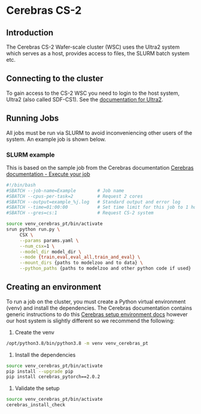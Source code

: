 # Cerebras CS-2

## Introduction

The Cerebras CS-2 Wafer-scale cluster (WSC) uses the Ultra2 system which serves as a host, provides access to files, the SLURM batch system etc.

## Connecting to the cluster

To gain access to the CS-2 WSC you need to login to the host system, Ultra2 (also called SDF-CS1). See the [documentation for Ultra2](../ultra2/run.md#login).

## Running Jobs

All jobs must be run via SLURM to avoid inconveniencing other users of the system. An example job is shown below.

### SLURM example

This is based on the sample job from the Cerebras documentation [Cerebras documentation - Execute your job](https://docs.cerebras.net/en/latest/wsc/getting-started/cs-appliance.html#execute-your-job)

```bash
#!/bin/bash
#SBATCH --job-name=Example        # Job name
#SBATCH --cpus-per-task=2         # Request 2 cores
#SBATCH --output=example_%j.log   # Standard output and error log
#SBATCH --time=01:00:00           # Set time limit for this job to 1 hour
#SBATCH --gres=cs:1               # Request CS-2 system

source venv_cerebras_pt/bin/activate
srun python run.py \
     CSX \
     --params params.yaml \
     --num_csx=1 \
     --model_dir model_dir \
     --mode {train,eval,eval_all,train_and_eval} \
     --mount_dirs {paths to modelzoo and to data} \
     --python_paths {paths to modelzoo and other python code if used}
```

## Creating an environment

To run a job on the cluster, you must create a Python virtual environment (venv) and install the dependencies. The Cerebras documentation contains generic instructions to do this [Cerebras setup environment docs](https://docs.cerebras.net/en/latest/wsc/getting-started/setup-environment.html) however our host system is slightly different so we recommend the following:

1. Create the venv

```bash
/opt/python3.8/bin/python3.8 -m venv venv_cerebras_pt
```

1. Install the dependencies

```bash
source venv_cerebras_pt/bin/activate
pip install --upgrade pip
pip install cerebras_pytorch==2.0.2
```

1. Validate the setup

```bash
source venv_cerebras_pt/bin/activate
cerebras_install_check
```

